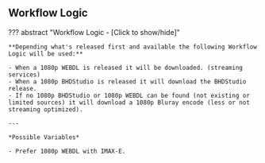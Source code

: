 ## Workflow Logic

??? abstract "Workflow Logic - [Click to show/hide]"

    **Depending what's released first and available the following Workflow Logic will be used:**

    - When a 1080p WEBDL is released it will be downloaded. (streaming services)
    - When a 1080p BHDStudio is released it will download the BHDStudio release.
    - If no 1080p BHDStudio or 1080p WEBDL can be found (not existing or limited sources) it will download a 1080p Bluray encode (less or not streaming optimized).

    ---

    *Possible Variables*

    - Prefer 1080p WEBDL with IMAX-E.
